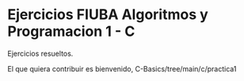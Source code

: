 # Ejercicios FIUBA Algoritmos y Programacion 1 - C


Ejercicios resueltos.

El que quiera contribuir es bienvenido, C-Basics/tree/main/c/practica1
